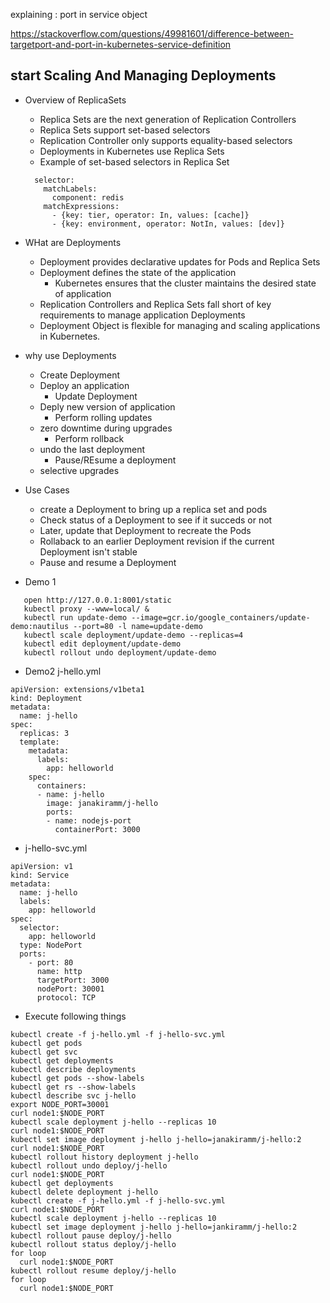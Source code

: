 explaining : port in service object

https://stackoverflow.com/questions/49981601/difference-between-targetport-and-port-in-kubernetes-service-definition

## start Scaling And Managing Deployments

* Overview of ReplicaSets
  * Replica Sets are the next generation of Replication Controllers
  * Replica Sets support set-based selectors
  * Replication Controller only supports equality-based selectors
  * Deployments in Kubernetes use Replica Sets
  * Example of set-based selectors in Replica Set

  ```
    selector:
      matchLabels:
        component: redis
      matchExpressions:
        - {key: tier, operator: In, values: [cache]}
        - {key: environment, operator: NotIn, values: [dev]}
  ```
* WHat are Deployments
  * Deployment provides declarative updates for Pods and Replica Sets
  * Deployment defines the state of the application
    * Kubernetes ensures that the cluster maintains the desired state of application
  * Replication Controllers and Replica Sets fall short of key requirements to manage application Deployments
  * Deployment Object is flexible for managing and scaling applications in Kubernetes.  
* why use Deployments
  * Create Deployment
  * Deploy an application
    * Update Deployment
  * Deply new version of application
    * Perform rolling updates
  * zero downtime during upgrades
    * Perform rollback
  * undo the last deployment
    * Pause/REsume a deployment
  * selective upgrades


* Use Cases
  * create a Deployment to bring up a replica set and pods
  * Check status of a Deployment to see if it succeds or not 
  * Later, update that Deployment to recreate the Pods
  * Rollaback to an earlier Deployment revision if the current Deployment isn't stable
  * Pause and resume a Deployment
  
* Demo 1
```
   open http://127.0.0.1:8001/static
   kubectl proxy --www=local/ &
   kubectl run update-demo --image=gcr.io/google_containers/update-demo:nautilus --port=80 -l name=update-demo 
   kubectl scale deployment/update-demo --replicas=4
   kubectl edit deployment/update-demo
   kubectl rollout undo deployment/update-demo
```
* Demo2 j-hello.yml
```
apiVersion: extensions/v1beta1
kind: Deployment
metadata:
  name: j-hello
spec:
  replicas: 3
  template:
    metadata:
      labels:
        app: helloworld
    spec:
      containers:
      - name: j-hello
        image: janakiramm/j-hello
        ports:
        - name: nodejs-port
          containerPort: 3000
```
*  j-hello-svc.yml
```
apiVersion: v1
kind: Service
metadata:
  name: j-hello
  labels:
    app: helloworld
spec:
  selector:
    app: helloworld
  type: NodePort
  ports:
    - port: 80
      name: http
      targetPort: 3000
      nodePort: 30001
      protocol: TCP
```
* Execute following things
```
kubectl create -f j-hello.yml -f j-hello-svc.yml
kubectl get pods
kubectl get svc
kubectl get deployments
kubectl describe deployments
kubectl get pods --show-labels
kubectl get rs --show-labels
kubectl describe svc j-hello
export NODE_PORT=30001
curl node1:$NODE_PORT
kubectl scale deployment j-hello --replicas 10
curl node1:$NODE_PORT
kubectl set image deployment j-hello j-hello=janakiramm/j-hello:2
curl node1:$NODE_PORT
kubectl rollout history deployment j-hello
kubectl rollout undo deploy/j-hello
curl node1:$NODE_PORT
kubectl get deployments
kubectl delete deployment j-hello
kubectl create -f j-hello.yml -f j-hello-svc.yml
curl node1:$NODE_PORT
kubectl scale deployment j-hello --replicas 10
kubectl set image deployment j-hello j-hello=jankiramm/j-hello:2
kubectl rollout pause deploy/j-hello
kubectl rollout status deploy/j-hello
for loop
  curl node1:$NODE_PORT
kubectl rollout resume deploy/j-hello
for loop
  curl node1:$NODE_PORT
```
